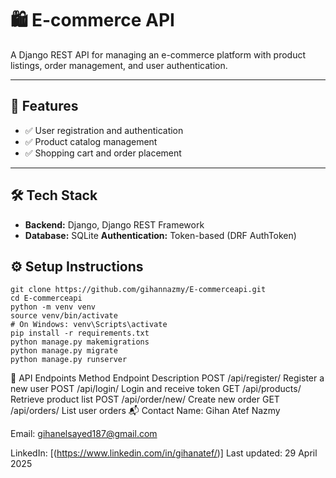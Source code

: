 # 🛍️ E-commerce API

A Django REST API for managing an e-commerce platform with product listings, order management, and user authentication.

---
## 🚀 Features

- ✅ User registration and authentication  
- ✅ Product catalog management  
- ✅ Shopping cart and order placement  

---
## 🛠️ Tech Stack

- **Backend:** Django, Django REST Framework
- **Database:**  SQLite
 **Authentication:** Token-based (DRF AuthToken)  

## ⚙️ Setup Instructions

```
git clone https://github.com/gihannazmy/E-commerceapi.git
cd E-commerceapi
python -m venv venv
source venv/bin/activate    
# On Windows: venv\Scripts\activate
pip install -r requirements.txt
python manage.py makemigrations
python manage.py migrate
python manage.py runserver
```
🧪 API Endpoints
Method	Endpoint	Description
POST	/api/register/	Register a new user
POST	/api/login/	Login and receive token
GET	/api/products/	Retrieve product list
POST	/api/order/new/	Create new order
GET	/api/orders/	List user orders
📬 Contact
Name: Gihan Atef Nazmy

Email: gihanelsayed187@gmail.com

LinkedIn: [(https://www.linkedin.com/in/gihanatef/)]
Last updated: 29 April 2025


